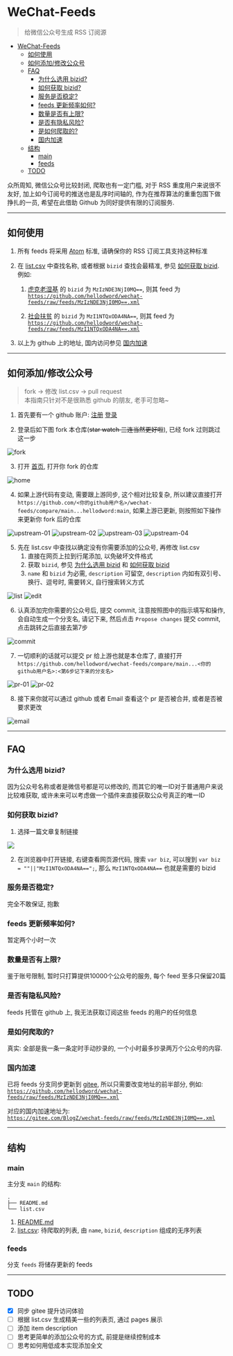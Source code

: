 # WeChat-Feeds

> 给微信公众号生成 RSS 订阅源

* [WeChat-Feeds](#wechat-feeds)
   * [如何使用](#如何使用)
   * [如何添加/修改公众号](#如何添加修改公众号)
   * [FAQ](#faq)
      * [为什么选用 bizid?](#为什么选用-bizid)
      * [如何获取 bizid?](#如何获取-bizid)
      * [服务是否稳定?](#服务是否稳定)
      * [feeds 更新频率如何?](#feeds-更新频率如何)
      * [数量是否有上限?](#数量是否有上限)
      * [是否有隐私风险?](#是否有隐私风险)
      * [是如何爬取的?](#是如何爬取的)
      * [国内加速](#国内加速)
   * [结构](#结构)
      * [main](#main)
      * [feeds](#feeds)
   * [TODO](#todo)

众所周知, 微信公众号比较封闭, 爬取也有一定门槛, 对于 RSS 重度用户来说很不友好, 加上如今订阅号的推送也是乱序时间轴的, 作为在推荐算法的重重包围下做挣扎的一员, 希望在此借助 Github 为同好提供有限的订阅服务.

--- 
## 如何使用

1. 所有 feeds 将采用 [Atom](https://tools.ietf.org/html/rfc4287) 标准, 请确保你的 RSS 订阅工具支持这种标准  

2. 在 [list.csv](https://github.com/hellodword/wechat-feeds/blob/main/list.csv) 中查找名称, 或者根据 `bizid` 查找会最精准, 参见 [如何获取 bizid](#如何获取-bizid). 例如:

   1. [虎克老湿基](https://github.com/hellodword/wechat-feeds/raw/feeds/MzIzNDE3NjI0MQ==.xml) 的 `bizid` 为 `MzIzNDE3NjI0MQ==`, 则其 feed 为 [`https://github.com/hellodword/wechat-feeds/raw/feeds/MzIzNDE3NjI0MQ==.xml`](https://github.com/hellodword/wechat-feeds/raw/feeds/MzIzNDE3NjI0MQ==.xml)

   2. [社会扶贫](https://github.com/hellodword/wechat-feeds/raw/feeds/MzI1NTQxODA4NA==.xml) 的 `bizid` 为 `MzI1NTQxODA4NA==`, 则其 feed 为 [`https://github.com/hellodword/wechat-feeds/raw/feeds/MzI1NTQxODA4NA==.xml`](https://github.com/hellodword/wechat-feeds/raw/feeds/MzI1NTQxODA4NA==.xml)

3. 以上为 github 上的地址, 国内访问参见 [国内加速](#国内加速)

---
## 如何添加/修改公众号

> fork -> 修改 list.csv -> pull request  
> 本指南只针对不是很熟悉 github 的朋友, 老手可忽略~

1. 首先要有一个 github 账户: [注册](https://github.com/join?source=login)  [登录](https://github.com/login)

2. 登录后如下图 fork 本仓库(~~star watch 三连当然更好啦~~), 已经 fork 过则跳过这一步

![fork](img/how-to-pr/fork.png)

3. 打开 [首页](https://github.com/), 打开你 fork 的仓库

![home](img/how-to-pr/home.png)

4. 如果上游代码有变动, 需要跟上游同步, 这个相对比较复杂, 所以建议直接打开 `https://github.com/<你的github用户名>/wechat-feeds/compare/main...hellodword:main`, 如果上游已更新, 则按照如下操作来更新你 fork 后的仓库

![upstream-01](img/how-to-pr/upstream-01.png)
![upstream-02](img/how-to-pr/upstream-02.png)
![upstream-03](img/how-to-pr/upstream-03.png)
![upstream-04](img/how-to-pr/upstream-04.png)

5. 先在 list.csv 中查找以确定没有你需要添加的公众号, 再修改 list.csv
    1. 直接在网页上拉到行尾添加, 以免破坏文件格式
    2. 获取 `bizid`, 参见 [为什么选用 bizid](#为什么选用-bizid) 和 [如何获取 bizid](#如何获取-bizid)
    3. `name` 和 `bizid` 为必需, `description` 可留空, `description` 内如有双引号、换行、逗号时, 需要转义, 自行搜索转义方式

![list](img/how-to-pr/list.png)
![edit](img/how-to-pr/edit.png)

6. 认真添加完你需要的公众号后, 提交 commit, 注意按照图中的指示填写和操作, 会自动生成一个分支名, 请记下来, 然后点击 `Propose changes` 提交 commit, 点击跳转之后直接去第7步

![commit](img/how-to-pr/commit.png)

7. 一切顺利的话就可以提交 pr 给上游也就是本仓库了, 直接打开 `https://github.com/hellodword/wechat-feeds/compare/main...<你的github用户名>:<第6步记下来的分支名>`

![pr-01](img/how-to-pr/pr-01.png)
![pr-02](img/how-to-pr/pr-02.png)

8. 接下来你就可以通过 github 或者 Email 查看这个 pr 是否被合并, 或者是否被要求更改

![email](img/how-to-pr/email.png)


---

## FAQ

### 为什么选用 bizid?

因为公众号名称或者是微信号都是可以修改的, 而其它的唯一ID对于普通用户来说比较难获取, 或许未来可以考虑做一个插件来直接获取公众号真正的唯一ID

### 如何获取 bizid?

1. 选择一篇文章复制链接

![](img/bizid-01.png)

2. 在浏览器中打开链接, 右键查看网页源代码, 搜索 `var biz`, 可以搜到 `var biz = ""||"MzI1NTQxODA4NA==";`, 那么 `MzI1NTQxODA4NA==` 也就是需要的 bizid

### 服务是否稳定?

完全不敢保证, 抱歉

### feeds 更新频率如何?

暂定两个小时一次

### 数量是否有上限?

鉴于账号限制, 暂时只打算提供10000个公众号的服务, 每个 feed 至多只保留20篇

### 是否有隐私风险?

feeds 托管在 github 上, 我无法获取订阅这些 feeds 的用户的任何信息

### 是如何爬取的?

真实: 全部是我一条一条定时手动抄录的, 一个小时最多抄录两万个公众号的内容.

### 国内加速

已将 feeds 分支同步更新到 [gitee](https://gitee.com/BlogZ/wechat-feeds), 所以只需要改变地址的前半部分, 例如:  
[`https://github.com/hellodword/wechat-feeds/raw/feeds/MzIzNDE3NjI0MQ==.xml`](https://github.com/hellodword/wechat-feeds/raw/feeds/MzIzNDE3NjI0MQ==.xml)  

对应的国内加速地址为:  
[`https://gitee.com/BlogZ/wechat-feeds/raw/feeds/MzIzNDE3NjI0MQ==.xml`](https://gitee.com/BlogZ/wechat-feeds/raw/feeds/MzIzNDE3NjI0MQ==.xml)


---

## 结构


### main
主分支 `main` 的结构:

```
.
├── README.md
└── list.csv
```

1. [README.md](https://github.com/hellodword/wechat-feeds/blob/main/README.md)
2. [list.csv](https://github.com/hellodword/wechat-feeds/blob/main/list.csv): 待爬取的列表, 由 `name`, `bizid`, `description` 组成的无序列表

### feeds

分支 `feeds` 将储存更新的 feeds

---
## TODO

- [x] 同步 gitee 提升访问体验
- [ ] 根据 list.csv 生成精美一些的列表页, 通过 pages 展示
- [ ] 添加 item description
- [ ] 思考更简单的添加公众号的方式, 前提是继续控制成本
- [ ] 思考如何用低成本实现添加全文